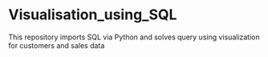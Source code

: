 # Visualisation_using_SQL
This repository imports SQL via Python and solves query using visualization for customers and sales data 
